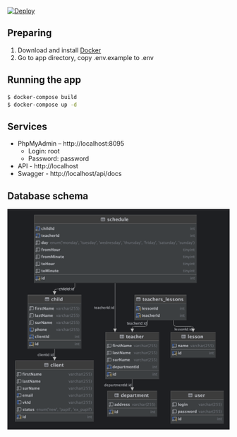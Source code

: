 [![Deploy](https://github.com/SmirnovMaxim/api/actions/workflows/main.yml/badge.svg?branch=main)](https://github.com/SmirnovMaxim/api/actions/workflows/main.yml)

## Preparing

1. Download and install [Docker](https://www.docker.com/)
2. Go to app directory, copy .env.example to .env

## Running the app

```bash
$ docker-compose build
$ docker-compose up -d
```

## Services

* PhpMyAdmin – http://localhost:8095
  * Login: root
  * Password: password
* API - http://localhost
* Swagger - http://localhost/api/docs

## Database schema

![](db_schema.png)
